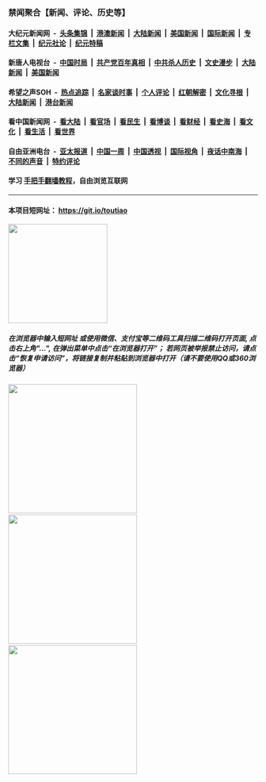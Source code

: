 ### 禁闻聚合【新闻、评论、历史等】

#### 大纪元新闻网 &nbsp;-&nbsp; [头条集锦](indexes/E头条集锦.md?t=02141402) &nbsp;|&nbsp; [港澳新闻](indexes/E港澳新闻.md?t=02141402)  &nbsp;|&nbsp; [大陆新闻](indexes/E大陆新闻.md?t=02141402) &nbsp;|&nbsp; [美国新闻](indexes/E美国新闻.md?t=02141402) &nbsp;|&nbsp; [国际新闻](indexes/E国际新闻.md?t=02141402) &nbsp;|&nbsp; [专栏文集](indexes/E专栏文集.md?t=02141402) &nbsp;|&nbsp; [纪元社论](indexes/E纪元社论.md?t=02141402) &nbsp;|&nbsp; [纪元特稿](indexes/E纪元特稿.md?t=02141402) 

#### 新唐人电视台 &nbsp;-&nbsp; [中国时局](indexes/N中国时局.md?t=02141402) &nbsp;|&nbsp; [共产党百年真相](indexes/N共产党百年真相.md?t=02141402) &nbsp;|&nbsp; [中共杀人历史](indexes/N中共杀人历史.md?t=02141402) &nbsp;|&nbsp; [文史漫步](indexes/N文史漫步.md?t=02141402) &nbsp;|&nbsp; [大陆新闻](indexes/N大陆新闻.md?t=02141402) &nbsp;|&nbsp; [美国新闻](indexes/N美国新闻.md?t=02141402)

#### 希望之声SOH &nbsp;-&nbsp; [热点追踪](indexes/H热点追踪.md?t=02141402) &nbsp;|&nbsp; [名家谈时事](indexes/H名家谈时事.md?t=02141402) &nbsp;|&nbsp; [个人评论](indexes/H个人评论.md?t=02141402)  &nbsp;|&nbsp; [红朝解密](indexes/H红朝解密.md?t=02141402) &nbsp;|&nbsp; [文化寻根](indexes/H文化寻根.md?t=02141402) &nbsp;|&nbsp; [大陆新闻](indexes/H大陆新闻.md?t=02141402) &nbsp;|&nbsp; [港台新闻](indexes/H港台新闻.md?t=02141402)

#### 看中国新闻网 &nbsp;-&nbsp; [看大陆](indexes/S看大陆.md?t=02141402) &nbsp;|&nbsp; [看官场](indexes/S看官场.md?t=02141402) &nbsp;|&nbsp; [看民生](indexes/S看民生.md?t=02141402)  &nbsp;|&nbsp; [看博谈](indexes/S看博谈.md?t=02141402) &nbsp;|&nbsp; [看财经](indexes/S看财经.md?t=02141402) &nbsp;|&nbsp; [看史海](indexes/S看史海.md?t=02141402) &nbsp;|&nbsp; [看文化](indexes/S看文化.md?t=02141402) &nbsp;|&nbsp; [看生活](indexes/S看生活.md?t=02141402) &nbsp;|&nbsp; [看世界](indexes/S看世界.md?t=02141402)

#### 自由亚洲电台 &nbsp;-&nbsp; [亚太报道](indexes/R亚太报道.md?t=02141402) &nbsp;|&nbsp; [中国一周](indexes/R中国一周.md?t=02141402) &nbsp;|&nbsp; [中国透视](indexes/R中国透视.md?t=02141402)  &nbsp;|&nbsp; [国际视角](indexes/R国际视角.md?t=02141402) &nbsp;|&nbsp; [夜话中南海](indexes/R夜话中南海.md?t=02141402) &nbsp;|&nbsp; [不同的声音](indexes/R不同的声音.md?t=02141402) &nbsp;|&nbsp; [特约评论](indexes/R特约评论.md?t=02141402)

#### 学习 [手把手翻墙教程](https://github.com/gfw-breaker/guides/wiki)，自由浏览互联网

----

#### 本项目短网址： https://git.io/toutiao
<img src="https://raw.githubusercontent.com/gfw-breaker/banned-news/master/scripts/img/qr.png" width="200px"/>  

##### 在浏览器中输入短网址 或使用微信、支付宝等二维码工具扫描二维码打开页面, 点击右上角"...", 在弹出菜单中点击“在浏览器打开”； 若网页被举报禁止访问，请点击“恢复申请访问”，将链接复制并粘贴到浏览器中打开（请不要使用QQ或360浏览器）

<img src="https://raw.githubusercontent.com/gfw-breaker/banned-news/master/scripts/img/1.png" width="260px"/> &nbsp; <img src="https://raw.githubusercontent.com/gfw-breaker/banned-news/master/scripts/img/2.png" width="260px"/> &nbsp; <img src="https://raw.githubusercontent.com/gfw-breaker/banned-news/master/scripts/img/3.png" width="260px"/>
